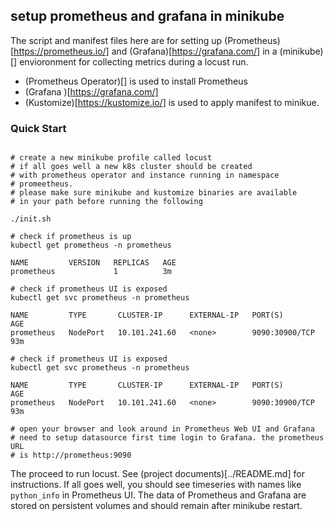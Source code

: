 ## setup prometheus and grafana in minikube

The script and manifest files here are for setting up (Prometheus)[https://prometheus.io/] and (Grafana)[https://grafana.com/] in a (minikube)[] envioronment for collecting metrics during a locust run.

* (Prometheus Operator)[] is used to install Prometheus
* (Grafana )[https://grafana.com/]
* (Kustomize)[https://kustomize.io/] is used to apply manifest to minikue.

### Quick Start
```shell

# create a new minikube profile called locust
# if all goes well a new k8s cluster should be created
# with prometheus operator and instance running in namespace
# promeetheus.
# please make sure minikube and kustomize binaries are available
# in your path before running the following 

./init.sh

# check if prometheus is up
kubectl get prometheus -n prometheus

NAME         VERSION   REPLICAS   AGE
prometheus             1          3m

# check if prometheus UI is exposed
kubectl get svc prometheus -n prometheus

NAME         TYPE       CLUSTER-IP      EXTERNAL-IP   PORT(S)          AGE
prometheus   NodePort   10.101.241.60   <none>        9090:30900/TCP   93m

# check if prometheus UI is exposed
kubectl get svc prometheus -n prometheus

NAME         TYPE       CLUSTER-IP      EXTERNAL-IP   PORT(S)          AGE
prometheus   NodePort   10.101.241.60   <none>        9090:30900/TCP   93m

# open your browser and look around in Prometheus Web UI and Grafana
# need to setup datasource first time login to Grafana. the prometheus URL 
# is http://prometheus:9090
```

The proceed to run locust. See (project documents)[../README.md] for instructions. If all goes well, you should see timeseries with names like ```python_info``` in Prometheus UI. The data of Prometheus and Grafana are stored on persistent volumes and should remain after minikube restart.
